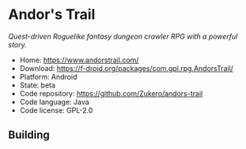 # Andor's Trail

_Quest-driven Roguelike fantasy dungeon crawler RPG with a powerful story._

- Home: https://www.andorstrail.com/
- Download: https://f-droid.org/packages/com.gpl.rpg.AndorsTrail/
- Platform: Android
- State: beta
- Code repository: https://github.com/Zukero/andors-trail
- Code language: Java
- Code license: GPL-2.0

## Building

